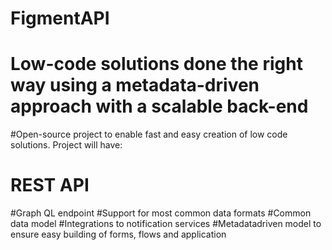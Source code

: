 # FigmentAPI
# Low-code solutions done the right way using a metadata-driven approach with a scalable back-end
#Open-source project to enable fast and easy creation of low code solutions. Project will have:
# REST API
#Graph QL endpoint
#Support for most common data formats
#Common data model
#Integrations to notification services
#Metadatadriven model to ensure easy building of forms, flows and application

